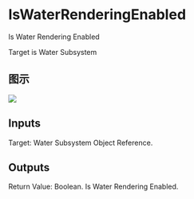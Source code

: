 # IsWaterRenderingEnabled

Is Water Rendering Enabled

Target is Water Subsystem

## 图示

![]($-20221218-21323160.png)

## Inputs

Target: Water Subsystem Object Reference.  

## Outputs

Return Value: Boolean. Is Water Rendering Enabled.


